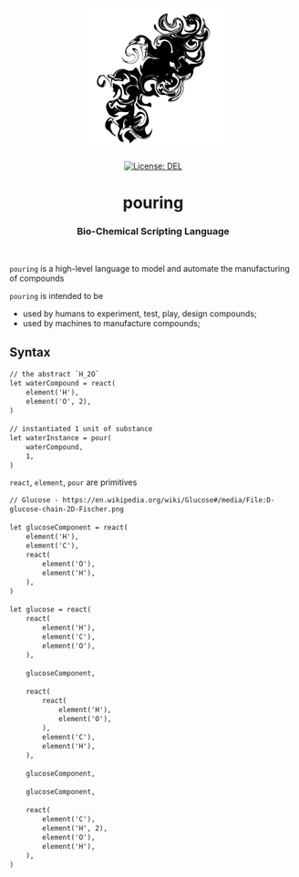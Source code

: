 <p align="center">
    <img src="https://raw.githubusercontent.com/daysful/pouring/master/about/identity/pouring-logo.png" height="250px">
    <br />
    <br />
    <a target="_blank" href="https://github.com/daysful/pouring/blob/master/LICENSE">
        <img src="https://img.shields.io/badge/license-DEL-blue.svg?colorB=1380C3&style=for-the-badge" alt="License: DEL">
    </a>
</p>



<h1 align="center">
    pouring
</h1>


<h3 align="center">
    Bio-Chemical Scripting Language
</h3>



<br />



`pouring` is a high-level language to model and automate the manufacturing of compounds

`pouring` is intended to be

+ used by humans to experiment, test, play, design compounds;
+ used by machines to manufacture compounds;



## Syntax

``` pouring
// the abstract `H_2O`
let waterCompound = react(
    element('H'),
    element('O', 2),
)

// instantiated 1 unit of substance
let waterInstance = pour(
    waterCompound,
    1,
)
```

`react`, `element`, `pour` are primitives


```
// Glucose - https://en.wikipedia.org/wiki/Glucose#/media/File:D-glucose-chain-2D-Fischer.png

let glucoseComponent = react(
    element('H'),
    element('C'),
    react(
        element('O'),
        element('H'),
    ),
)

let glucose = react(
    react(
        element('H'),
        element('C'),
        element('O'),
    ),

    glucoseComponent,

    react(
        react(
            element('H'),
            element('O'),
        ),
        element('C'),
        element('H'),
    ),

    glucoseComponent,

    glucoseComponent,

    react(
        element('C'),
        element('H', 2),
        element('O'),
        element('H'),
    ),
)
```
